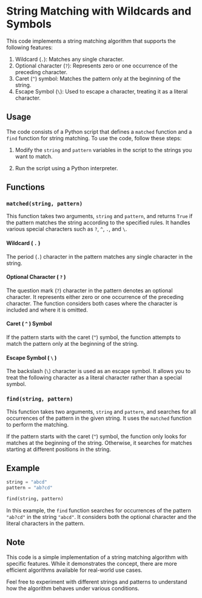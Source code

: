 # String Matching with Wildcards and Symbols

This code implements a string matching algorithm that supports the following features:

1. Wildcard (`.`): Matches any single character.
2. Optional character (`?`): Represents zero or one occurrence of the preceding character.
3. Caret (`^`) symbol: Matches the pattern only at the beginning of the string.
4. Escape Symbol (`\`): Used to escape a character, treating it as a literal character.

## Usage

The code consists of a Python script that defines a `matched` function and a `find` function for string matching. To use the code, follow these steps:

1. Modify the `string` and `pattern` variables in the script to the strings you want to match.

2. Run the script using a Python interpreter.

## Functions

### `matched(string, pattern)`

This function takes two arguments, `string` and `pattern`, and returns `True` if the pattern matches the string according to the specified rules. It handles various special characters such as `?`, `^`, `.`, and `\`.

#### Wildcard ( `.` )

The period (`.`) character in the pattern matches any single character in the string.

#### Optional Character ( `?` )

The question mark (`?`) character in the pattern denotes an optional character. It represents either zero or one occurrence of the preceding character. The function considers both cases where the character is included and where it is omitted.

#### Caret ( `^` ) Symbol

If the pattern starts with the caret (`^`) symbol, the function attempts to match the pattern only at the beginning of the string.

#### Escape Symbol ( `\` )

The backslash (`\`) character is used as an escape symbol. It allows you to treat the following character as a literal character rather than a special symbol.

### `find(string, pattern)`

This function takes two arguments, `string` and `pattern`, and searches for all occurrences of the pattern in the given string. It uses the `matched` function to perform the matching.

If the pattern starts with the caret (`^`) symbol, the function only looks for matches at the beginning of the string. Otherwise, it searches for matches starting at different positions in the string.

## Example

```python
string = "abcd"
pattern = "ab?cd"

find(string, pattern)
```

In this example, the `find` function searches for occurrences of the pattern `"ab?cd"` in the string `"abcd"`. It considers both the optional character and the literal characters in the pattern.

## Note

This code is a simple implementation of a string matching algorithm with specific features. While it demonstrates the concept, there are more efficient algorithms available for real-world use cases.

Feel free to experiment with different strings and patterns to understand how the algorithm behaves under various conditions.